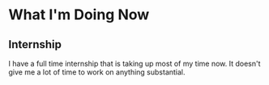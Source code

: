 # What I'm Doing Now

## Internship 
I have a full time internship that is taking up most of my time now. It doesn't give me a lot of time to work on anything substantial. 